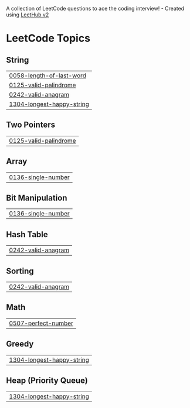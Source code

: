 A collection of LeetCode questions to ace the coding interview! - Created using [LeetHub v2](https://github.com/arunbhardwaj/LeetHub-2.0)
<!---LeetCode Topics Start-->
# LeetCode Topics
## String
|  |
| ------- |
| [0058-length-of-last-word](https://github.com/rgdeep/Leetcode/tree/master/0058-length-of-last-word) |
| [0125-valid-palindrome](https://github.com/rgdeep/Leetcode/tree/master/0125-valid-palindrome) |
| [0242-valid-anagram](https://github.com/rgdeep/Leetcode/tree/master/0242-valid-anagram) |
| [1304-longest-happy-string](https://github.com/rgdeep/Leetcode/tree/master/1304-longest-happy-string) |
## Two Pointers
|  |
| ------- |
| [0125-valid-palindrome](https://github.com/rgdeep/Leetcode/tree/master/0125-valid-palindrome) |
## Array
|  |
| ------- |
| [0136-single-number](https://github.com/rgdeep/Leetcode/tree/master/0136-single-number) |
## Bit Manipulation
|  |
| ------- |
| [0136-single-number](https://github.com/rgdeep/Leetcode/tree/master/0136-single-number) |
## Hash Table
|  |
| ------- |
| [0242-valid-anagram](https://github.com/rgdeep/Leetcode/tree/master/0242-valid-anagram) |
## Sorting
|  |
| ------- |
| [0242-valid-anagram](https://github.com/rgdeep/Leetcode/tree/master/0242-valid-anagram) |
## Math
|  |
| ------- |
| [0507-perfect-number](https://github.com/rgdeep/Leetcode/tree/master/0507-perfect-number) |
## Greedy
|  |
| ------- |
| [1304-longest-happy-string](https://github.com/rgdeep/Leetcode/tree/master/1304-longest-happy-string) |
## Heap (Priority Queue)
|  |
| ------- |
| [1304-longest-happy-string](https://github.com/rgdeep/Leetcode/tree/master/1304-longest-happy-string) |
<!---LeetCode Topics End-->